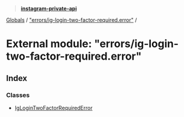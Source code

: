 > **[instagram-private-api](../README.md)**

[Globals](../globals.md) / ["errors/ig-login-two-factor-required.error"](_errors_ig_login_two_factor_required_error_.md) /

# External module: "errors/ig-login-two-factor-required.error"

## Index

### Classes

* [IgLoginTwoFactorRequiredError](../classes/_errors_ig_login_two_factor_required_error_.iglogintwofactorrequirederror.md)